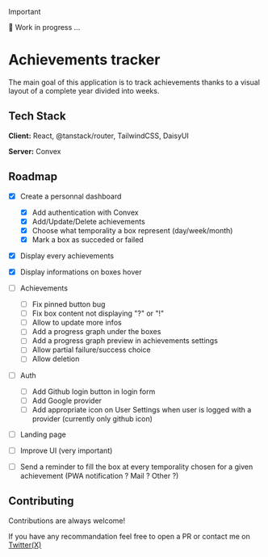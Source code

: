 
> [!IMPORTANT]
> 🚧 Work in progress ... 

# Achievements tracker

The main goal of this application is to track achievements thanks to a visual layout of a complete year divided into weeks.
## Tech Stack

**Client:** React, @tanstack/router, TailwindCSS, DaisyUI

**Server:** Convex


## Roadmap

- [x] Create a personnal dashboard 
    - [x] Add authentication with Convex
    - [x] Add/Update/Delete achievements
    - [x] Choose what temporality a box represent (day/week/month)
    - [x] Mark a box as succeded or failed

- [x] Display every achievements
- [x] Display informations on boxes hover

- [ ] Achievements
    - [ ] Fix pinned button bug 
    - [ ] Fix box content not displaying "?" or "!"
    - [ ] Allow to update more infos 
    - [ ] Add a progress graph under the boxes
    - [ ] Add a progress graph preview in achievements settings
    - [ ] Allow partial failure/success choice
    - [ ] Allow deletion

- [ ] Auth
    - [ ] Add Github login button in login form
    - [ ] Add Google provider
    - [ ] Add appropriate icon on User Settings when user is logged with a provider (currently only github icon)

- [ ] Landing page

- [ ] Improve UI (very important)
- [ ] Send a reminder to fill the box at every temporality chosen for a given achievement (PWA notification ? Mail ? Other ?)



## Contributing

Contributions are always welcome!

If you have any recommandation feel free to open a PR or contact me on [Twitter(X)](https://x.com/_Raumain)


